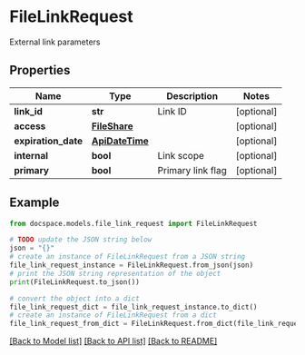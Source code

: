 # FileLinkRequest

External link parameters

## Properties

Name | Type | Description | Notes
------------ | ------------- | ------------- | -------------
**link_id** | **str** | Link ID | [optional] 
**access** | [**FileShare**](FileShare.md) |  | [optional] 
**expiration_date** | [**ApiDateTime**](ApiDateTime.md) |  | [optional] 
**internal** | **bool** | Link scope | [optional] 
**primary** | **bool** | Primary link flag | [optional] 

## Example

```python
from docspace.models.file_link_request import FileLinkRequest

# TODO update the JSON string below
json = "{}"
# create an instance of FileLinkRequest from a JSON string
file_link_request_instance = FileLinkRequest.from_json(json)
# print the JSON string representation of the object
print(FileLinkRequest.to_json())

# convert the object into a dict
file_link_request_dict = file_link_request_instance.to_dict()
# create an instance of FileLinkRequest from a dict
file_link_request_from_dict = FileLinkRequest.from_dict(file_link_request_dict)
```
[[Back to Model list]](../README.md#documentation-for-models) [[Back to API list]](../README.md#documentation-for-api-endpoints) [[Back to README]](../README.md)


